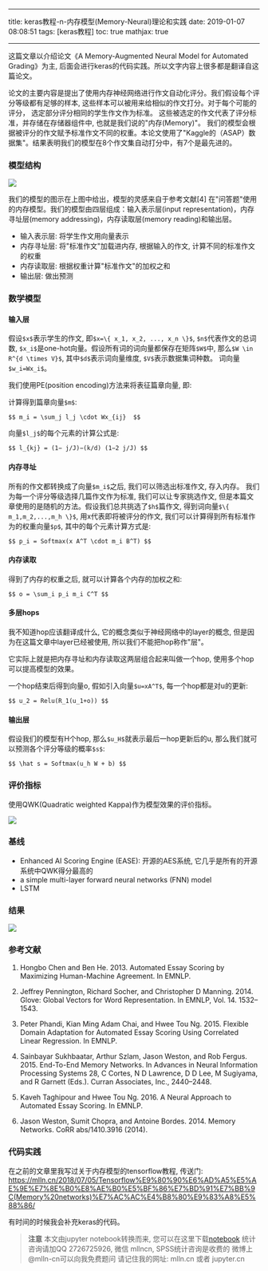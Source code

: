 
---
title: keras教程-n-内存模型(Memory-Neural)理论和实践
date: 2019-01-07 08:08:51
tags: [keras教程]
toc: true
mathjax: true

---

这篇文章以介绍论文《A Memory-Augmented Neural Model for Automated Grading》为主, 后面会进行keras的代码实践。所以文字内容上很多都是翻译自这篇论文。

论文的主要内容是提出了使用内存神经网络进行作文自动化评分。我们假设每个评分等级都有足够的样本, 
这些样本可以被用来给相似的作文打分。对于每个可能的评分，
选定部分评分相同的学生作文作为标准。
这些被选定的作文代表了评分标准，并存储在存储器组件中, 也就是我们说的"内存(Memory)"。
我们的模型会根据被评分的作文赋予标准作文不同的权重。本论文使用了"Kaggle的（ASAP）数据集"。结果表明我们的模型在8个作文集自动打分中，有7个是最先进的。 

<!-- more -->

### 模型结构

<img src="images/memory-neural.png" />

我们的模型的图示在上图中给出，模型的灵感来自于参考文献[4] 在"问答题"使用的内存模型。我们的模型由四层组成：输入表示层(input representation)，内存寻址层(memory addressing)，内存读取层(memory reading)和输出层。

- 输入表示层: 将学生作文用向量表示
- 内存寻址层: 将"标准作文"加载进内存, 根据输入的作文, 计算不同的标准作文的权重
- 内存读取层: 根据权重计算"标准作文"的加权之和
- 输出层: 做出预测

### 数学模型

#### 输入层

假设`$x$`表示学生的作文, 即`$x=\{ x_1, x_2, ..., x_n \}$`, `$n$`代表作文的总词数, `$x_i$`是one-hot向量。假设所有词的词向量都保存在矩阵`$W$`中, 那么`$W \in R^{d \times V}$`, 其中`$d$`表示词向量维度, `$V$`表示数据集词种数。 词向量`$w_i=Wx_i$`。

我们使用PE(position encoding)方法来将表征篇章向量, 即:

计算得到篇章向量`$m$`:

`$$
m_i = \sum_j l_j \cdot Wx_{ij} 
$$`

向量`$l_j$`的每个元素的计算公式是:

`$$
l_{kj} = (1− j/J)−(k/d) (1−2 j/J)
$$`

#### 内存寻址

所有的作文都转换成了向量`$m_i$`之后, 我们可以筛选出标准作文, 存入内存。 我们为每一个评分等级选择几篇作文作为标准, 我们可以让专家挑选作文, 但是本篇文章使用的是随机的方法。假设我们总共挑选了`$h$`篇作文, 得到词向量`$\{ m_1,m_2,...,m_h \}$`, 用x代表即将被评分的作文, 我们可以计算得到所有标准作为的权重向量`$p$`, 其中的每个元素计算方式是:

`$$
p_i = Softmax(x A^T \cdot m_i B^T)
$$`

#### 内存读取

得到了内存的权重之后, 就可以计算各个内存的加权之和:

`$$
o = \sum_i p_i m_i C^T
$$`

#### 多层hops

我不知道hop应该翻译成什么, 它的概念类似于神经网络中的layer的概念, 但是因为在这篇文章中layer已经被使用, 所以我们不能把hop称作"层"。

它实际上就是把内存寻址和内存读取这两层组合起来叫做一个hop, 使用多个hop可以提高模型的效果。

一个hop结束后得到向量o, 假如引入向量`$u=xA^T$`, 每一个hop都是对u的更新:

`$$
u_2 = Relu(R_1(u_1+o))
$$`

#### 输出层

假设我们的模型有H个hop, 那么`$u_H$`就表示最后一hop更新后的u, 那么我们就可以预测各个评分等级的概率`$s$`:

`$$
\hat s = Softmax(u_h W + b)
$$`

### 评价指标

使用QWK(Quadratic weighted Kappa)作为模型效果的评价指标。

<img src="images/qw-kappa.png" />

### 基线

- Enhanced AI Scoring Engine  (EASE): 开源的AES系统, 它几乎是所有的开源系统中QWK得分最高的
- a simple multi-layer forward neural networks (FNN) model
- LSTM

### 结果

<img src="images/memory-neural-results.png" />

### 参考文献


1. Hongbo Chen and Ben He. 2013. Automated Essay
Scoring by Maximizing Human-Machine Agreement. In
EMNLP.

2. Jeffrey Pennington, Richard Socher, and Christopher D
Manning. 2014. Glove: Global Vectors for Word
Representation. In EMNLP, Vol. 14. 1532–1543.

3. Peter Phandi, Kian Ming Adam Chai, and Hwee Tou Ng. 2015. Flexible Domain Adaptation for Automated Essay
Scoring Using Correlated Linear Regression. In EMNLP.

4. Sainbayar Sukhbaatar, Arthur Szlam, Jason Weston, and
Rob Fergus. 2015. End-To-End Memory Networks. In
Advances in Neural Information Processing Systems 28,
C Cortes, N D Lawrence, D D Lee, M Sugiyama, and
R Garnett (Eds.). Curran Associates, Inc., 2440–2448.

5. Kaveh Taghipour and Hwee Tou Ng. 2016. A Neural
Approach to Automated Essay Scoring. In EMNLP.

6. Jason Weston, Sumit Chopra, and Antoine Bordes. 2014.
Memory Networks. CoRR abs/1410.3916 (2014).

### 代码实践

在之前的文章里我写过关于内存模型的tensorflow教程, 传送门: https://mlln.cn/2018/07/05/Tensorflow%E9%80%90%E6%AD%A5%E5%AE%9E%E7%8E%B0%E8%AE%B0%E5%BF%86%E7%BD%91%E7%BB%9C(Memory%20networks)%E7%AC%AC%E4%B8%80%E9%83%A8%E5%88%86/

有时间的时候我会补充keras的代码。


> **注意**
> 本文由jupyter notebook转换而来, 您可以在这里下载[notebook](keras教程-n-内存模型(Memory-Neural)理论和实践.ipynb)
> 统计咨询请加QQ 2726725926, 微信 mllncn,  SPSS统计咨询是收费的
> 微博上@mlln-cn可以向我免费题问
> 请记住我的网址: mlln.cn 或者 jupyter.cn
